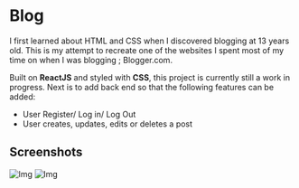# Blog
I first learned about HTML and CSS when I discovered blogging at 13 years old. This is my attempt to recreate one of the websites I spent most of my time on when I was blogging ; Blogger.com. 

Built on **ReactJS** and styled with **CSS**, this project is currently still a work in progress. Next is to add back end so that the following features can be added:
<ul>
  <li>User Register/ Log in/ Log Out</li>
  <li>User creates, updates, edits or deletes a post</li>
    </ul>
    
 ## Screenshots
![Img](https://i.ibb.co/vd1crC0/Screenshot-2022-05-19-at-5-22-25-PM.png)
![Img](https://i.ibb.co/5rBWJLy/Screenshot-2022-05-19-at-5-22-43-PM.png)
